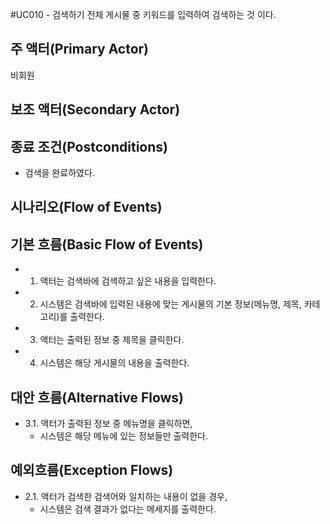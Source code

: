 #UC010 - 검색하기
전체 게시물 중 키워드를 입력하여 검색하는 것 이다.

## 주 액터(Primary Actor)
비회원

## 보조 액터(Secondary Actor)

## 종료 조건(Postconditions)
- 검색을 완료하였다.

## 시나리오(Flow of Events)

## 기본 흐름(Basic Flow of Events)
- 1. 액터는 검색바에 검색하고 싶은 내용을 입력한다.
- 2. 시스템은 검색바에 입력된 내용에 맞는 게시물의 기본 정보(메뉴명, 제목, 카테고리)를 출력한다.
- 3. 액터는 출력된 정보 중 제목을 클릭한다.
- 4. 시스템은 해당 게시물의 내용을 출력한다.  

## 대안 흐름(Alternative Flows)
- 3.1. 액터가 출력된 정보 중 메뉴명을 클릭하면,
    - 시스템은 해당 메뉴에 있는 정보들만 출력한다.

## 예외흐름(Exception Flows)
- 2.1. 액터가 검색한 검색어와 일치하는 내용이 없을 경우,
    - 시스템은 검색 결과가 없다는 메세지를 출력한다.
